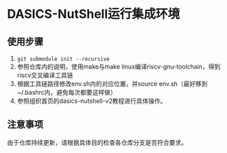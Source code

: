# DASICS-NutShell运行集成环境

## 使用步骤

1.  `git submodule init --recursive`
2.  参照仓库内的说明，使用make与make linux编译riscv-gnu-toolchain，得到riscv交叉编译工具链
3.  根据工具链路径修改env.sh内的对应位置，并source env.sh（最好移到~/.bashrc内，避免每次都要这样做）
4.  参照组织首页的dasics-nutshell-v2教程进行具体操作。

## 注意事项
由于仓库持续更新，请根据具体目的检查各仓库分支是否符合要求。
